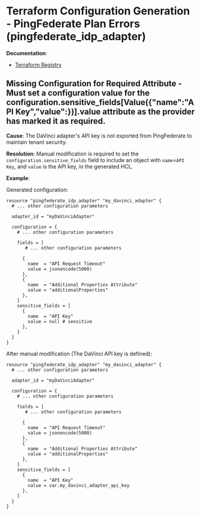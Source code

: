 # Terraform Configuration Generation - PingFederate Plan Errors (pingfederate_idp_adapter)

**Documentation**:
- [Terraform Registry](https://registry.terraform.io/providers/pingidentity/pingfederate/latest/docs/resources/idp_adapter#schema)

## Missing Configuration for Required Attribute - Must set a configuration value for the configuration.sensitive_fields[Value({"name":"API Key","value":<null>})].value attribute as the provider has marked it as required.

**Cause**: The DaVinci adapter's API key is not exported from PingFederate to maintain tenant security.

**Resolution**: Manual modification is required to set the `configuration.sensitive_fields` field to include an object with `name`=`API Key`, and `value` is the API key, in the generated HCL.

**Example**:

Generated configuration:
```hcl
resource "pingfederate_idp_adapter" "my_davinci_adapter" {
  # ... other configuration parameters

  adapter_id = "myDaVinciAdapter"
  
  configuration = {
    # ... other configuration parameters

    fields = [
       # ... other configuration parameters

      {
        name  = "API Request Timeout"
        value = jsonencode(5000)
      },
      {
        name  = "Additional Properties Attribute"
        value = "additionalProperties"
      },
    ]
    sensitive_fields = [
      {
        name  = "API Key"
        value = null # sensitive
      },
    ]
  }
}
```

After manual modification (The DaVinci API key is defined):
```hcl
resource "pingfederate_idp_adapter" "my_davinci_adapter" {
  # ... other configuration parameters

  adapter_id = "myDaVinciAdapter"
  
  configuration = {
    # ... other configuration parameters

    fields = [
       # ... other configuration parameters

      {
        name  = "API Request Timeout"
        value = jsonencode(5000)
      },
      {
        name  = "Additional Properties Attribute"
        value = "additionalProperties"
      },
    ]
    sensitive_fields = [
      {
        name  = "API Key"
        value = var.my_davinci_adapter_api_key
      },
    ]
  }
}
```


